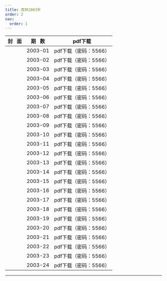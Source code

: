 ```yaml
---
title: 意林2003年
order: 2
nav:
  order: 1
---
```

| 封   面 | 期   数 |        pdf下载        |
| :-------: | :-------: | :-------------------: |
|          |  2003-01  | pdf下载（密码：5566） |
|          |  2003-02  | pdf下载（密码：5566） |
|          |  2003-03  | pdf下载（密码：5566） |
|          |  2003-04  | pdf下载（密码：5566） |
|          |  2003-05  | pdf下载（密码：5566） |
|          |  2003-06  | pdf下载（密码：5566） |
|          |  2003-07  | pdf下载（密码：5566） |
|          |  2003-08  | pdf下载（密码：5566） |
|          |  2003-09  | pdf下载（密码：5566） |
|          |  2003-10  | pdf下载（密码：5566） |
|          |  2003-11  | pdf下载（密码：5566） |
|          |  2003-12  | pdf下载（密码：5566） |
|          |  2003-13  | pdf下载（密码：5566） |
|          |  2003-14  | pdf下载（密码：5566） |
|          |  2003-15  | pdf下载（密码：5566） |
|          |  2003-16  | pdf下载（密码：5566） |
|          |  2003-17  | pdf下载（密码：5566） |
|          |  2003-18  | pdf下载（密码：5566） |
|          |  2003-19  | pdf下载（密码：5566） |
|          |  2003-20  | pdf下载（密码：5566） |
|          |  2003-21  | pdf下载（密码：5566） |
|          |  2003-22  | pdf下载（密码：5566） |
|          |  2003-23  | pdf下载（密码：5566） |
|          |  2003-24  | pdf下载（密码：5566） |

---

